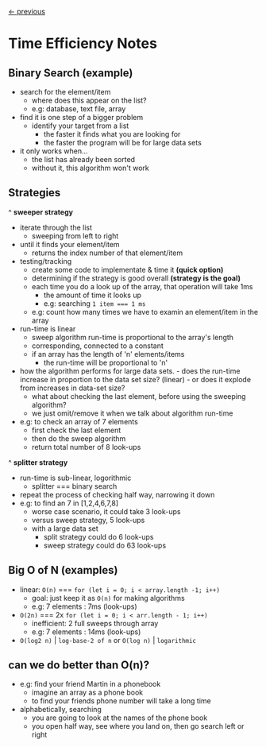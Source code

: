 [← previous](../README.md)

# Time Efficiency Notes

## Binary Search (example)
- search for the element/item
    - where does this appear on the list?
    - e.g: database, text file, array
- find it is one step of a bigger problem
    - identify your target from a list
        - the faster it finds what you are looking for
        - the faster the program will be for large data sets
- it only works when... 
    - the list  has already been sorted
    - without it, this algorithm won't work

## Strategies
^ **sweeper strategy**
- iterate through the list
    - sweeping from left to right
- until it finds your element/item
    - returns the index number of that element/item
- testing/tracking
    - create some code to implementate & time it **(quick option)**
    - determining if the strategy is good overall **(strategy is the goal)**
    - each time you do a look up of the array, that operation will take 1ms
        - the amount of time it looks up
        - e.g: searching  `1 item === 1 ms`
    - e.g: count how many times we have to examin an element/item in the array
- run-time is linear
    - sweep algorithm run-time is proportional to the array's length
    - corresponding, connected to a constant
    - if an array has the length of 'n' elements/items
        - the run-time will be proportional to 'n'
- how the algorithm performs for large data sets.
        - does the run-time increase in proportion to the data set size? (linear)
        - or does it explode from increases in data-set size?
    - what about checking the last element, before using the sweeping algorithm?
    - we just omit/remove it when we talk about algorithm run-time
- e.g: to check an array of 7 elements
    - first check the last element
    - then do the sweep algorithm
    - return total number of 8 look-ups

^ **splitter strategy**
- run-time is sub-linear, logorithmic
    - splitter === binary search
- repeat the process of checking half way, narrowing it down
- e.g: to find an 7 in [1,2,4,6,7,8]
    - worse case scenario, it could take 3 look-ups
    - versus sweep strategy, 5 look-ups
    - with a large data set
        - split strategy could do 6 look-ups
        - sweep strategy could do 63 look-ups

## Big O of N (examples)
- linear: `O(n)` === `for (let i = 0; i < array.length -1; i++)`
    - goal: just keep it as `O(n)` for making algorithms
    - e.g: 7 elements : 7ms (look-ups)
- `O(2n)` === 2x `for (let i = 0; i < arr.length - 1; i++)`
    - inefficient: 2 full sweeps through array
    - e.g: 7 elements : 14ms (look-ups)
- `O(log2 n)` | `log-base-2 of n` or `O(log n)` | `logarithmic`

## can we do better than O(n)?
- e.g: find your friend Martin in a phonebook
    - imagine an array as a phone book
    - to find your friends phone number will take a long time
- alphabetically, searching
    - you are going to look at the names of the phone book
    - you open half way, see where you land on, then go search left or right